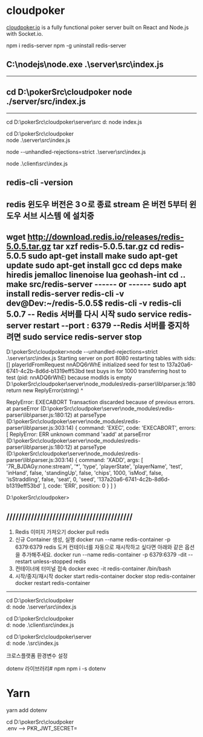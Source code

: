 # cloudpoker

[cloudpoker.io](https://cloudpoker.io) is a fully functional poker server built on React and Node.js with Socket.io.


npm i redis-server
npm -g uninstall redis-server

C:\nodejs\node.exe .\server\src\index.js
---------------------------------
---------------------------------
cd D:\pokerSrc\cloudpoker
node  ./server/src/index.js
---------------------------------
---------------------------------

cd D:\pokerSrc\cloudpoker\server\src
d:
node index.js

cd D:\pokerSrc\cloudpoker\
node .\server\src\index.js

node --unhandled-rejections=strict .\server\src\index.js


node .\client\src\index.js

redis-cli -version
-----------------------------
redis 윈도우 버전은 3ㅇ로 종료 stream 은 버전 5부터
윈도우 서브 시스템 에 설치중 
------
wget http://download.redis.io/releases/redis-5.0.5.tar.gz
tar xzf redis-5.0.5.tar.gz
cd redis-5.0.5
sudo apt-get install make
sudo apt-get update
sudo apt-get install gcc
cd deps
make hiredis jemalloc linenoise lua geohash-int
cd ..
make
src/redis-server
------ or ------
sudo apt install redis-server
redis-cli -v
    dev@Dev:~/redis-5.0.5$ redis-cli -v
    redis-cli 5.0.7
-- Redis 서버를 다시 시작
sudo service redis-server restart
--port : 6379
--Redis 서버를 중지하려면
sudo service redis-server stop
----------------------------
D:\pokerSrc\cloudpoker>node --unhandled-rejections=strict .\server\src\index.js
Starting server on port 8080
restarting tables with sids: []
playerIdFromRequest nnADQ6rWhE
initialized seed for test to 137a20a6-6741-4c2b-8d6d-b1319eff53bd
test buys in for 1000
transferring host to test (pid: nnADQ6rWhE) because modIds is empty
D:\pokerSrc\cloudpoker\server\node_modules\redis-parser\lib\parser.js:180
    return new ReplyError(string)
           ^

ReplyError: EXECABORT Transaction discarded because of previous errors.
    at parseError (D:\pokerSrc\cloudpoker\server\node_modules\redis-parser\lib\parser.js:180:12)
    at parseType (D:\pokerSrc\cloudpoker\server\node_modules\redis-parser\lib\parser.js:303:14) {
  command: 'EXEC',
  code: 'EXECABORT',
  errors: [
    ReplyError: ERR unknown command 'xadd'
        at parseError (D:\pokerSrc\cloudpoker\server\node_modules\redis-parser\lib\parser.js:180:12)
        at parseType (D:\pokerSrc\cloudpoker\server\node_modules\redis-parser\lib\parser.js:303:14) {
      command: 'XADD',
      args: [
        '7R_BJDAGy:none:stream',
        '*',
        'type',
        'playerState',
        'playerName',
        'test',
        'inHand',
        false,
        'standingUp',
        false,
        'chips',
        1000,
        'isMod',
        false,
        'isStraddling',
        false,
        'seat',
        0,
        'seed',
        '137a20a6-6741-4c2b-8d6d-b1319eff53bd'
      ],
      code: 'ERR',
      position: 0
    }
  ]
}

D:\pokerSrc\cloudpoker>


/////////////////////////////////////////
---------------------------------
1. Redis 이미지 가져오기
docker pull redis
2. 신규 Container 생성, 실행
docker run --name redis-container -p 6379:6379 redis
도커 컨테이너를 자동으로 재시작하고 싶다면 아래와 같은 옵션을 추가해주세요.
docker run --name redis-container -p 6379:6379 -dit --restart unless-stopped redis
3. 컨테이너에 터미널 접속
docker exec -it redis-container /bin/bash
4. 시작/중지/재시작
docker start redis-container
docker stop redis-container
docker restart redis-container
---------------------------------

cd D:\pokerSrc\cloudpoker\
d:
node .\server\src\index.js

cd D:\pokerSrc\cloudpoker\
d:
node .\client\src\index.js

cd D:\pokerSrc\cloudpoker\server\
d:
node .\src\index.js




크로스플랫폼 환경변수 설정

dotenv 라이브러리# npm
npm i -s dotenv
# Yarn
yarn add dotenv

cd D:\pokerSrc\cloudpoker\
.env  --> PKR_JWT_SECRET=